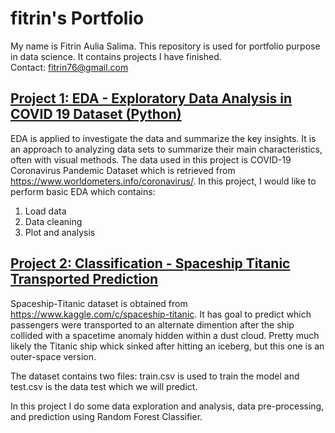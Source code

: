 # fitrin's Portfolio
My name is Fitrin Aulia Salima. This repository is used for portfolio purpose in data science. It contains projects I have finished.  
Contact: fitrin76@gmail.com

## [Project 1: EDA - Exploratory Data Analysis in COVID 19 Dataset (Python)](https://github.com/fitrinaulia/fitrinaulia.github.io/blob/main/EDA_Covid_19.ipynb)
EDA is applied to investigate the data and summarize the key insights. It is an approach to analyzing data sets to summarize their main characteristics, often with visual methods. The data used in this project is COVID-19 Coronavirus Pandemic Dataset which is retrieved from https://www.worldometers.info/coronavirus/. 
In this project, I would like to perform basic EDA which contains:
1. Load data
2. Data cleaning
3. Plot and analysis

## [Project 2: Classification - Spaceship Titanic Transported Prediction](https://github.com/fitrinaulia/fitrinaulia.github.io/blob/main/Spaceship_Titanic_Kaggle.ipynb)
Spaceship-Titanic dataset is obtained from https://www.kaggle.com/c/spaceship-titanic. It has goal to predict which passengers were transported to an alternate dimention after the ship collided with a spacetime anomaly hidden within a dust cloud. Pretty much likely the Titanic ship whick sinked after hitting an iceberg, but this one is an outer-space version.

The dataset contains two files: train.csv is used to train the model and test.csv is the data test which we will predict.

In this project I do some data exploration and analysis, data pre-processing, and prediction using Random Forest Classifier.
